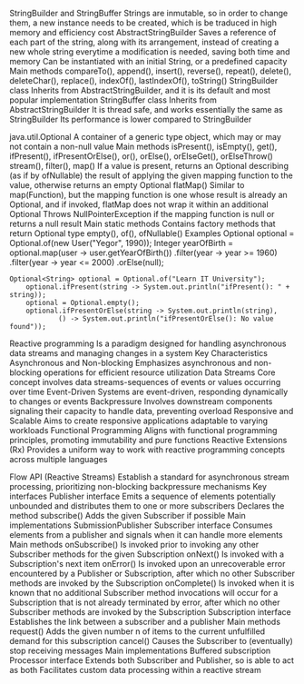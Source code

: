 StringBuilder and StringBuffer
  Strings are inmutable, so in order to change them, a new instance needs to be created,
    which is be traduced in high memory and efficiency cost
  AbstractStringBuilder
    Saves a reference of each part of the string, along with its arrangement, 
      instead of creating a new whole string everytime a modification is needed, 
      saving both time and memory 
    Can be instantiated with an initial String, or a predefined capacity
    Main methods
      compareTo(), append(), insert(), reverse(), repeat(), delete(), 
      deleteChar(), replace(), indexOf(), lastIndexOf(), toString()
  StringBuilder class
    Inherits from AbstractStringBuilder, and it is its default and most popular implementation
  StringBuffer class
    Inherits from AbstractStringBuilder
    It is thread safe, and works essentially the same as StringBuilder
    Its performance is lower compared to StringBuilder


java.util.Optional
  A container of a generic type object, which may or may not contain a non-null value
  Main methods
    isPresent(), isEmpty(), get(), 
    ifPresent(), ifPresentOrElse(), 
    or(), orElse(), orElseGet(), orElseThrow()
    stream(), filter(), 
    map()
      If a value is present, returns an Optional describing (as if by ofNullable) the result 
        of applying the given mapping function to the value, otherwise returns an empty Optional
    flatMap()
      Similar to map(Function), but the mapping function is one whose result is already an Optional, 
        and if invoked, flatMap does not wrap it within an additional Optional
      Throws NullPointerException if the mapping function is null or returns a null result
  Main static methods
    Contains factory methods that return Optional type
      empty(), of(), ofNullable()
  Examples
    Optional<User> optional = Optional.of(new User("Yegor", 1990));
		Integer yearOfBirth = optional.map(user -> user.getYearOfBirth())
				.filter(year -> year >= 1960)
				.filter(year -> year <= 2000)
				.orElse(null);

    Optional<String> optional = Optional.of("Learn IT University");
		optional.ifPresent(string -> System.out.println("ifPresent(): " + string));
		optional = Optional.empty();
		optional.ifPresentOrElse(string -> System.out.println(string),
				() -> System.out.println("ifPresentOrElse(): No value found"));

Reactive programming
  Is a paradigm designed for handling asynchronous data streams and managing changes in a system
  Key Characteristics
    Asynchronous and Non-blocking
      Emphasizes asynchronous and non-blocking operations for efficient resource utilization
    Data Streams
      Core concept involves data streams-sequences of events or values occurring over time
    Event-Driven
      Systems are event-driven, responding dynamically to changes or events
    Backpressure
      Involves downstream components signaling their capacity to handle data, preventing overload
    Responsive and Scalable
      Aims to create responsive applications adaptable to varying workloads
    Functional Programming
      Aligns with functional programming principles, promoting immutability and pure functions
    Reactive Extensions (Rx)
      Provides a uniform way to work with reactive programming concepts across multiple languages

Flow API (Reactive Streams)
  Establish a standard for asynchronous stream processing, prioritizing non-blocking backpressure mechanisms
  Key interfaces
    Publisher interface
      Emits a sequence of elements potentially unbounded and distributes them to one or more subscribers
      Declares the method 
        subscribe()
          Adds the given Subscriber if possible
      Main implementations
        SubmissionPublisher
    Subscriber interface
      Consumes elements from a publisher and signals when it can handle more elements
      Main methods
        onSubscribe()
          Is invoked prior to invoking any other Subscriber methods for the given Subscription
        onNext()
          Is invoked with a Subscription's next item
        onError()
          Is invoked upon an unrecoverable error encountered by a Publisher or Subscription, 
            after which no other Subscriber methods are invoked by the Subscription
        onComplete()
          Is invoked when it is known that no additional Subscriber method invocations will occur 
            for a Subscription that is not already terminated by error, 
            after which no other Subscriber methods are invoked by the Subscription
    Subscription interface
      Establishes the link between a subscriber and a publisher
      Main methods
        request()
          Adds the given number n of items to the current unfulfilled demand for this subscription
        cancel()
          Causes the Subscriber to (eventually) stop receiving messages
      Main implementations
        Buffered subscription
    Processor interface
      Extends both Subscriber and Publisher, so is able to act as both
      Facilitates custom data processing within a reactive stream